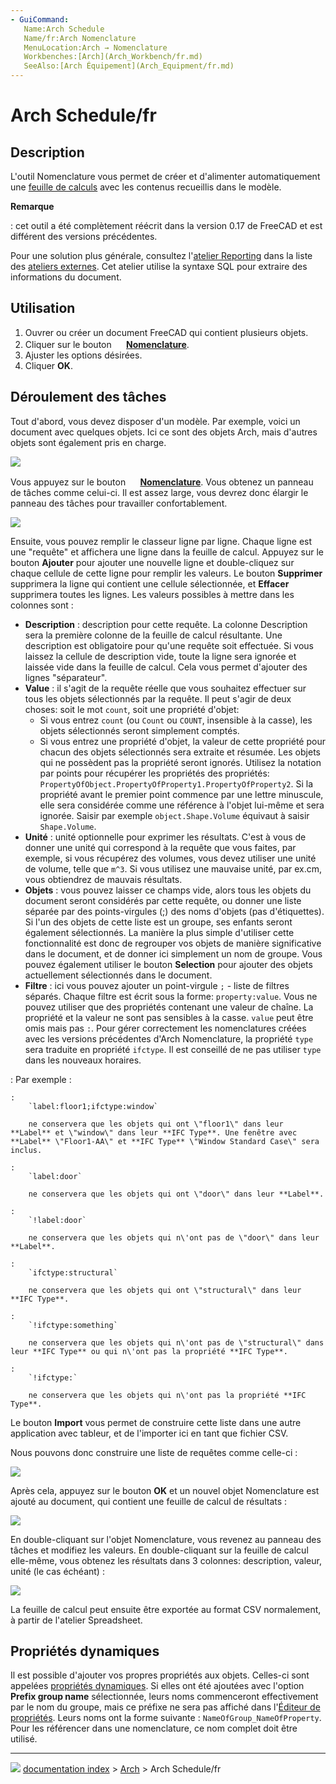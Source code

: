 ```yaml
---
- GuiCommand:
   Name:Arch Schedule
   Name/fr:Arch Nomenclature
   MenuLocation:Arch → Nomenclature
   Workbenches:[Arch](Arch_Workbench/fr.md)
   SeeAlso:[Arch Équipement](Arch_Equipment/fr.md)
---
```


# Arch Schedule/fr

## Description

L\'outil Nomenclature vous permet de créer et d\'alimenter automatiquement une [feuille de calculs](Spreadsheet_Workbench/fr.md) avec les contenus recueillis dans le modèle.


**Remarque**

: cet outil a été complètement réécrit dans la version 0.17 de FreeCAD et est différent des versions précédentes.

Pour une solution plus générale, consultez l\'[atelier Reporting](https://github.com/furti/FreeCAD-Reporting/tree/master) dans la liste des [ateliers externes](External_workbenches/fr.md). Cet atelier utilise la syntaxe SQL pour extraire des informations du document.



## Utilisation

1.  Ouvrer ou créer un document FreeCAD qui contient plusieurs objets.
2.  Cliquer sur le bouton **<img src="images/Arch_Schedule.svg" width=16px> [Nomenclature](Arch_Schedule/fr.md)**.
3.  Ajuster les options désirées.
4.  Cliquer **OK**.



## Déroulement des tâches 

Tout d\'abord, vous devez disposer d\'un modèle. Par exemple, voici un document avec quelques objets. Ici ce sont des objets Arch, mais d\'autres objets sont également pris en charge.

![](images/Arch_schedule_example01.jpg )

Vous appuyez sur le bouton **<img src="images/Arch_Schedule.svg" width=16px> [Nomenclature](Arch_Schedule/fr.md)**. Vous obtenez un panneau de tâches comme celui-ci. Il est assez large, vous devrez donc élargir le panneau des tâches pour travailler confortablement.

![](images/Arch_schedule_example02.jpg )

Ensuite, vous pouvez remplir le classeur ligne par ligne. Chaque ligne est une \"requête\" et affichera une ligne dans la feuille de calcul. Appuyez sur le bouton **Ajouter** pour ajouter une nouvelle ligne et double-cliquez sur chaque cellule de cette ligne pour remplir les valeurs. Le bouton **Supprimer** supprimera la ligne qui contient une cellule sélectionnée, et **Effacer** supprimera toutes les lignes. Les valeurs possibles à mettre dans les colonnes sont :

-   **Description** : description pour cette requête. La colonne Description sera la première colonne de la feuille de calcul résultante. Une description est obligatoire pour qu\'une requête soit effectuée. Si vous laissez la cellule de description vide, toute la ligne sera ignorée et laissée vide dans la feuille de calcul. Cela vous permet d\'ajouter des lignes \"séparateur\".
-   **Value** : il s\'agit de la requête réelle que vous souhaitez effectuer sur tous les objets sélectionnés par la requête. Il peut s\'agir de deux choses: soit le mot `count`, soit une propriété d\'objet:
    -   Si vous entrez `count` (ou `Count` ou `COUNT`, insensible à la casse), les objets sélectionnés seront simplement comptés.
    -   Si vous entrez une propriété d\'objet, la valeur de cette propriété pour chacun des objets sélectionnés sera extraite et résumée. Les objets qui ne possèdent pas la propriété seront ignorés. Utilisez la notation par points pour récupérer les propriétés des propriétés: `PropertyOfObject.PropertyOfProperty1.PropertyOfProperty2`. Si la propriété avant le premier point commence par une lettre minuscule, elle sera considérée comme une référence à l\'objet lui-même et sera ignorée. Saisir par exemple `object.Shape.Volume` équivaut à saisir `Shape.Volume`.
-   **Unité** : unité optionnelle pour exprimer les résultats. C\'est à vous de donner une unité qui correspond à la requête que vous faites, par exemple, si vous récupérez des volumes, vous devez utiliser une unité de volume, telle que `m^3`. Si vous utilisez une mauvaise unité, par ex.cm, vous obtiendrez de mauvais résultats.
-   **Objets** : vous pouvez laisser ce champs vide, alors tous les objets du document seront considérés par cette requête, ou donner une liste séparée par des points-virgules (;) des noms d\'objets (pas d\'étiquettes). Si l\'un des objets de cette liste est un groupe, ses enfants seront également sélectionnés. La manière la plus simple d\'utiliser cette fonctionnalité est donc de regrouper vos objets de manière significative dans le document, et de donner ici simplement un nom de groupe. Vous pouvez également utiliser le bouton **Selection** pour ajouter des objets actuellement sélectionnés dans le document.
-   **Filtre** : ici vous pouvez ajouter un point-virgule `;` - liste de filtres séparés. Chaque filtre est écrit sous la forme: `property:value`. Vous ne pouvez utiliser que des propriétés contenant une valeur de chaîne. La propriété et la valeur ne sont pas sensibles à la casse. `value` peut être omis mais pas `:`. Pour gérer correctement les nomenclatures créées avec les versions précédentes d\'Arch Nomenclature, la propriété `type` sera traduite en propriété `ifctype`. Il est conseillé de ne pas utiliser `type` dans les nouveaux horaires.

:   Par exemple :

    :   
        `label:floor1;ifctype:window`
        
        ne conservera que les objets qui ont \"floor1\" dans leur **Label** et \"window\" dans leur **IFC Type**. Une fenêtre avec **Label** \"Floor1-AA\" et **IFC Type** \"Window Standard Case\" sera inclus.

    :   
        `label:door`
        
        ne conservera que les objets qui ont \"door\" dans leur **Label**.

    :   
        `!label:door`
        
        ne conservera que les objets qui n\'ont pas de \"door\" dans leur **Label**.

    :   
        `ifctype:structural`
        
        ne conservera que les objets qui ont \"structural\" dans leur **IFC Type**.

    :   
        `!ifctype:something`
        
        ne conservera que les objets qui n\'ont pas de \"structural\" dans leur **IFC Type** ou qui n\'ont pas la propriété **IFC Type**.

    :   
        `!ifctype:`
        
        ne conservera que les objets qui n\'ont pas la propriété **IFC Type**.

Le bouton **Import** vous permet de construire cette liste dans une autre application avec tableur, et de l\'importer ici en tant que fichier CSV.

Nous pouvons donc construire une liste de requêtes comme celle-ci :

![](images/Arch_schedule_example03.jpg )

Après cela, appuyez sur le bouton **OK** et un nouvel objet Nomenclature est ajouté au document, qui contient une feuille de calcul de résultats :

![](images/Arch_schedule_example04.jpg )

En double-cliquant sur l\'objet Nomenclature, vous revenez au panneau des tâches et modifiez les valeurs. En double-cliquant sur la feuille de calcul elle-même, vous obtenez les résultats dans 3 colonnes: description, valeur, unité (le cas échéant) :

![](images/Arch_schedule_example05.jpg )

La feuille de calcul peut ensuite être exportée au format CSV normalement, à partir de l\'atelier Spreadsheet.



## Propriétés dynamiques 

Il est possible d\'ajouter vos propres propriétés aux objets. Celles-ci sont appelées [propriétés dynamiques](Property_editor/fr#Actions.md). Si elles ont été ajoutées avec l\'option **Prefix group name** sélectionnée, leurs noms commenceront effectivement par le nom du groupe, mais ce préfixe ne sera pas affiché dans l\'[Éditeur de propriétés](Property_editor/fr.md). Leurs noms ont la forme suivante : `NameOfGroup_NameOfProperty`. Pour les référencer dans une nomenclature, ce nom complet doit être utilisé.



---
![](images/Button_right.svg) [documentation index](../README.md) > [Arch](Arch_Workbench.md) > Arch Schedule/fr

